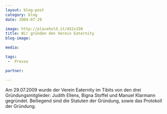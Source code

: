 ```yaml
---
layout: blog-post
category: blog
date: 2009-07-29

image: http://placehold.it/452x150
title: Wir gründen den Verein Eaternity
blog-image:  

media: 

tags:
 -  Presse

partner:

---
```


Am 29.07.2009 wurde der Verein Eaternity im Tibits von den drei Gründungsmitglieder: Judith Ellens, Bigna Stoffel und Manuel Klarmann gegründet. Beiliegend sind die Statuten der Gründung, sowie das Protokoll der Gründung.